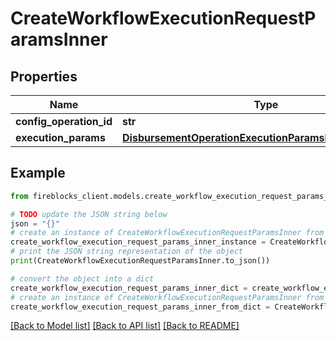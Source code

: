 # CreateWorkflowExecutionRequestParamsInner


## Properties

Name | Type | Description | Notes
------------ | ------------- | ------------- | -------------
**config_operation_id** | **str** |  | 
**execution_params** | [**DisbursementOperationExecutionParamsExecutionParams**](DisbursementOperationExecutionParamsExecutionParams.md) |  | [optional] 

## Example

```python
from fireblocks_client.models.create_workflow_execution_request_params_inner import CreateWorkflowExecutionRequestParamsInner

# TODO update the JSON string below
json = "{}"
# create an instance of CreateWorkflowExecutionRequestParamsInner from a JSON string
create_workflow_execution_request_params_inner_instance = CreateWorkflowExecutionRequestParamsInner.from_json(json)
# print the JSON string representation of the object
print(CreateWorkflowExecutionRequestParamsInner.to_json())

# convert the object into a dict
create_workflow_execution_request_params_inner_dict = create_workflow_execution_request_params_inner_instance.to_dict()
# create an instance of CreateWorkflowExecutionRequestParamsInner from a dict
create_workflow_execution_request_params_inner_from_dict = CreateWorkflowExecutionRequestParamsInner.from_dict(create_workflow_execution_request_params_inner_dict)
```
[[Back to Model list]](../README.md#documentation-for-models) [[Back to API list]](../README.md#documentation-for-api-endpoints) [[Back to README]](../README.md)


